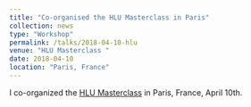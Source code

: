 ```yaml
---
title: "Co-organised the HLU Masterclass in Paris"
collection: news
type: "Workshop"
permalink: /talks/2018-04-10-hlu
venue: "HLU Masterclass "
date: 2018-04-10
location: "Paris, France"
---
```


I co-organized the [HLU Masterclass](https://chistera-hlu.sciencesconf.org/) in Paris, France, April 10th.



